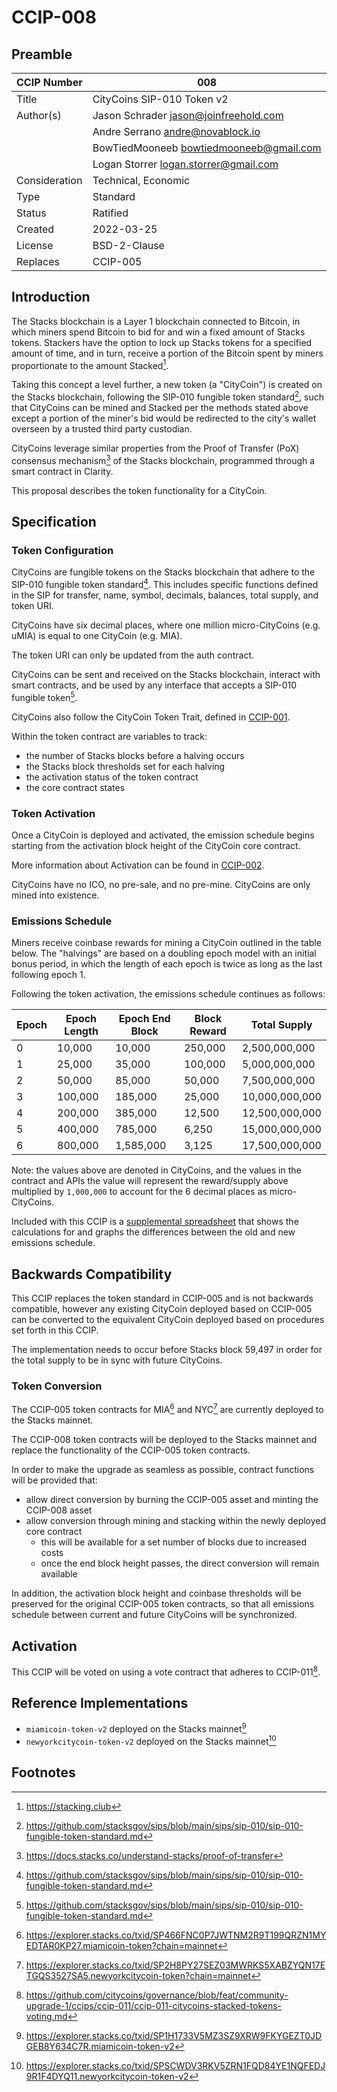 # CCIP-008

## Preamble

| CCIP Number   | 008                                     |
| ------------- | --------------------------------------- |
| Title         | CityCoins SIP-010 Token v2              |
| Author(s)     | Jason Schrader jason@joinfreehold.com   |
|               | Andre Serrano andre@novablock.io        |
|               | BowTiedMooneeb bowtiedmooneeb@gmail.com |
|               | Logan Storrer logan.storrer@gmail.com   |
| Consideration | Technical, Economic                     |
| Type          | Standard                                |
| Status        | Ratified                                |
| Created       | 2022-03-25                              |
| License       | BSD-2-Clause                            |
| Replaces      | CCIP-005                                |

## Introduction

The Stacks blockchain is a Layer 1 blockchain connected to Bitcoin, in which miners spend Bitcoin to bid for and win a fixed amount of Stacks tokens. Stackers have the option to lock up Stacks tokens for a specified amount of time, and in turn, receive a portion of the Bitcoin spent by miners proportionate to the amount Stacked[^1].

Taking this concept a level further, a new token (a "CityCoin") is created on the Stacks blockchain, following the SIP-010 fungible token standard[^2], such that CityCoins can be mined and Stacked per the methods stated above except a portion of the miner's bid would be redirected to the city's wallet overseen by a trusted third party custodian.

CityCoins leverage similar properties from the Proof of Transfer (PoX) consensus mechanism[^3] of the Stacks blockchain, programmed through a smart contract in Clarity.

This proposal describes the token functionality for a CityCoin.

## Specification

### Token Configuration

CityCoins are fungible tokens on the Stacks blockchain that adhere to the SIP-010 fungible token standard[^2]. This includes specific functions defined in the SIP for transfer, name, symbol, decimals, balances, total supply, and token URI.

CityCoins have six decimal places, where one million micro-CityCoins (e.g. uMIA) is equal to one CityCoin (e.g. MIA).

The token URI can only be updated from the auth contract.

CityCoins can be sent and received on the Stacks blockchain, interact with smart contracts, and be used by any interface that accepts a SIP-010 fungible token[^2].

CityCoins also follow the CityCoin Token Trait, defined in [CCIP-001](../ccip-001/ccip-001-citycoins-traits.md).

Within the token contract are variables to track:

- the number of Stacks blocks before a halving occurs
- the Stacks block thresholds set for each halving
- the activation status of the token contract
- the core contract states

### Token Activation

Once a CityCoin is deployed and activated, the emission schedule begins starting from the activation block height of the CityCoin core contract.

More information about Activation can be found in [CCIP-002](../ccip-002/ccip-002-citycoins-activation.md).

CityCoins have no ICO, no pre-sale, and no pre-mine. CityCoins are only mined into existence.

### Emissions Schedule

Miners receive coinbase rewards for mining a CityCoin outlined in the table below. The "halvings" are based on a doubling epoch model with an initial bonus period, in which the length of each epoch is twice as long as the last following epoch 1.

Following the token activation, the emissions schedule continues as follows:

| Epoch | Epoch Length | Epoch End Block | Block Reward | Total Supply   |
| ----- | ------------ | --------------- | ------------ | -------------- |
| 0     | 10,000       | 10,000          | 250,000      | 2,500,000,000  |
| 1     | 25,000       | 35,000          | 100,000      | 5,000,000,000  |
| 2     | 50,000       | 85,000          | 50,000       | 7,500,000,000  |
| 3     | 100,000      | 185,000         | 25,000       | 10,000,000,000 |
| 4     | 200,000      | 385,000         | 12,500       | 12,500,000,000 |
| 5     | 400,000      | 785,000         | 6,250        | 15,000,000,000 |
| 6     | 800,000      | 1,585,000       | 3,125        | 17,500,000,000 |

Note: the values above are denoted in CityCoins, and the values in the contract and APIs the value will represent the reward/supply above multiplied by `1,000,000` to account for the 6 decimal places as micro-CityCoins.

Included with this CCIP is a [supplemental spreadsheet](./ccip-008-0001-doubling-epoch-emissions-schedule.ods) that shows the calculations for and graphs the differences between the old and new emissions schedule.

## Backwards Compatibility

This CCIP replaces the token standard in CCIP-005 and is not backwards compatible, however any existing CityCoin deployed based on CCIP-005 can be converted to the equivalent CityCoin deployed based on procedures set forth in this CCIP.

The implementation needs to occur before Stacks block 59,497 in order for the total supply to be in sync with future CityCoins.

### Token Conversion

The CCIP-005 token contracts for MIA[^4] and NYC[^5] are currently deployed to the Stacks mainnet.

The CCIP-008 token contracts will be deployed to the Stacks mainnet and replace the functionality of the CCIP-005 token contracts.

In order to make the upgrade as seamless as possible, contract functions will be provided that:

- allow direct conversion by burning the CCIP-005 asset and minting the CCIP-008 asset
- allow conversion through mining and stacking within the newly deployed core contract
  - this will be available for a set number of blocks due to increased costs
  - once the end block height passes, the direct conversion will remain available

In addition, the activation block height and coinbase thresholds will be preserved for the original CCIP-005 token contracts, so that all emissions schedule between current and future CityCoins will be synchronized.

## Activation

This CCIP will be voted on using a vote contract that adheres to CCIP-011[^6].

## Reference Implementations

- `miamicoin-token-v2` deployed on the Stacks mainnet[^7]
- `newyorkcitycoin-token-v2` deployed on the Stacks mainnet[^8]

## Footnotes

[^1]: https://stacking.club
[^2]: https://github.com/stacksgov/sips/blob/main/sips/sip-010/sip-010-fungible-token-standard.md
[^3]: https://docs.stacks.co/understand-stacks/proof-of-transfer
[^4]: https://explorer.stacks.co/txid/SP466FNC0P7JWTNM2R9T199QRZN1MYEDTAR0KP27.miamicoin-token?chain=mainnet
[^5]: https://explorer.stacks.co/txid/SP2H8PY27SEZ03MWRKS5XABZYQN17ETGQS3527SA5.newyorkcitycoin-token?chain=mainnet
[^6]: https://github.com/citycoins/governance/blob/feat/community-upgrade-1/ccips/ccip-011/ccip-011-citycoins-stacked-tokens-voting.md
[^7]: https://explorer.stacks.co/txid/SP1H1733V5MZ3SZ9XRW9FKYGEZT0JDGEB8Y634C7R.miamicoin-token-v2
[^8]: https://explorer.stacks.co/txid/SPSCWDV3RKV5ZRN1FQD84YE1NQFEDJ9R1F4DYQ11.newyorkcitycoin-token-v2
